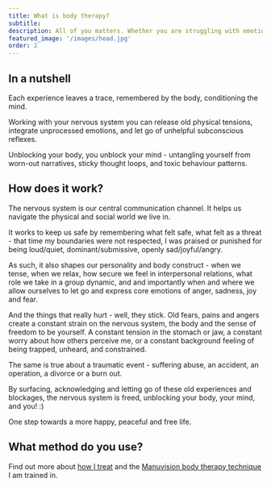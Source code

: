 ```yaml
---
title: What is body therapy?
subtitle: 
description: All of you matters. Whether you are struggling with emotional knots, negative thought loops, or chronic physical conditions, body therapy takes you seriously as a whole human being.
featured_image: '/images/head.jpg'
order: 2
---
```


## In a nutshell

Each experience leaves a trace, remembered by the body, conditioning the mind.

Working with your nervous system you can release old physical tensions, integrate unprocessed emotions, and let go of unhelpful subconscious reflexes.

Unblocking your body, you unblock your mind - untangling yourself from worn-out narratives, sticky thought loops, and toxic behaviour patterns.

## How does it work?

The nervous system is our central communication channel.
It helps us navigate the physical and social world we live in.

It works to keep us safe by remembering what felt safe, what felt as a threat - that time my boundaries were not respected, I was praised or punished for being loud/quiet, dominant/submissive, openly sad/joyful/angry.

As such, it also shapes our personality and body construct - when we tense, when we relax, how secure we feel in interpersonal relations, what role we take in a group dynamic, and and importantly when and where we allow ourselves to let go and express core emotions of anger, sadness, joy and fear. 

And the things that really hurt - well, they stick.
Old fears, pains and angers create a constant strain on the nervous system, the body and the sense of freedom to be yourself.
A constant tension in the stomach or jaw, a constant worry about how others perceive me, or a constant background feeling of being trapped, unheard, and constrained.

The same is true about a traumatic event - suffering abuse, an accident, an operation, a divorce or a burn out.

By surfacing, acknowledging and letting go of these old experiences and blockages, the nervous system is freed, unblocking your body, your mind, and you! :) 

One step towards a more happy, peaceful and free life. 

## What method do you use?

Find out more about [how I treat](/treatments) and the [Manuvision body therapy technique](/about) I am trained in.
